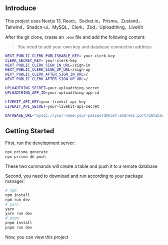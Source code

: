 ## Introduce

This project uses Nextjs 13, React，Socket.io，Prisma，Zustand，Tailwind，Shadcn-ui，MySQL，Clerk，Zod，Uploadthing，LiveKit

After the git clone, create an `.env` file and add the following content:

> You need to add your own key and database connection address

```bash
NEXT_PUBLIC_CLERK_PUBLISHABLE_KEY= your-clerk-key
CLERK_SECRET_KEY= your-clerk-key
NEXT_PUBLIC_CLERK_SIGN_IN_URL=/sign-in
NEXT_PUBLIC_CLERK_SIGN_UP_URL=/sign-up
NEXT_PUBLIC_CLERK_AFTER_SIGN_IN_URL=/
NEXT_PUBLIC_CLERK_AFTER_SIGN_UP_URL=/

UPLOADTHING_SECRET=your-uploadthing-secret
UPLOADTHING_APP_ID=your-uploadthing-app-id

LIVEKIT_API_KEY=your-livekit-api-key
LIVEKIT_API_SECRET=your-livekit-api-secret

DATABASE_URL="mysql://your-name:your-password@host-address:port/database"
```

## Getting Started

First, run the development server:

```bash
npx prisma generate
npx prisma db push
```

These two commands will create a table and push it to a remote database

Second, you need to download and run according to your package manager:

```bash
# npm
npm install
npm run dev
# yarn
yarn
yarn run dev
# pnpm
pnpm install
pnpm run dev
```

Now, you can view this project
